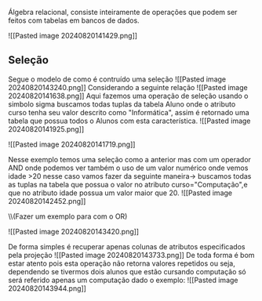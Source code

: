 Álgebra relacional, consiste inteiramente de operações que podem ser feitos com tabelas em bancos de dados.

![[Pasted image 20240820141429.png]]
<h2>Seleção</h2>
Segue o modelo de como é contruído uma seleção
![[Pasted image 20240820143240.png]]
Considerando a seguinte  relação 
![[Pasted image 20240820141638.png]]
Aqui fazemos uma operação de seleção  usando o simbolo sigma buscamos todas tuplas da tabela Aluno onde o atributo curso tenha seu valor descrito como "Informática", assim é retornado uma tabela que possua todos o Alunos com esta característica.
![[Pasted image 20240820141925.png]]

![[Pasted image 20240820141719.png]]

Nesse exemplo temos uma seleção como a anterior mas com um operador AND onde podemos ver também o uso de um valor numérico onde vemos idade >20 nesse caso vamos fazer da seguinte maneira->
buscamos todas as tuplas na tabela que possua o valor no atributo curso="Computação",e que no atributo idade possua um valor maior que 20.
![[Pasted image 20240820142452.png]]

\\\\(Fazer um exemplo para com o OR)

![[Pasted image 20240820143420.png]]

De forma simples é recuperar apenas colunas de atributos especificados pela projeção
![[Pasted image 20240820143733.png]]
De toda forma é bom estar atento pois esta operação não retorna valores repetidos ou seja, dependendo se tivermos dois alunos que estão cursando computação só será referido apenas um computação dado o exemplo:
![[Pasted image 20240820143944.png]]

